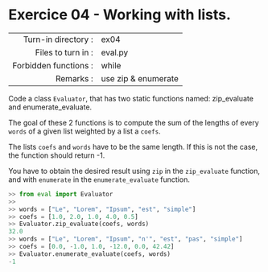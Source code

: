 # Exercice 04 - Working with lists.

|                         |                                 |
| -----------------------:| ------------------------------- |
|   Turn-in directory :   |  ex04                           |
|   Files to turn in :    |  eval.py                        |
|   Forbidden functions : |  while                          |
|   Remarks :             |  use zip & enumerate            |

Code a class `Evaluator`, that has two static functions named: zip_evaluate and enumerate_evaluate.

The goal of these 2 functions is to compute the sum of the lengths of every `words` of a given list weighted by a list a `coefs`.

The lists `coefs` and `words` have to be the same length. If this is not the case, the function should return -1.

You have to obtain the desired result using `zip` in the `zip_evaluate` function, and with `enumerate` in the `enumerate_evaluate` function.

```py
>> from eval import Evaluator
>> 
>> words = ["Le", "Lorem", "Ipsum", "est", "simple"]
>> coefs = [1.0, 2.0, 1.0, 4.0, 0.5]
>> Evaluator.zip_evaluate(coefs, words)
32.0
>> words = ["Le", "Lorem", "Ipsum", "n'", "est", "pas", "simple"]
>> coefs = [0.0, -1.0, 1.0, -12.0, 0.0, 42.42]
>> Evaluator.enumerate_evaluate(coefs, words)
-1
```
